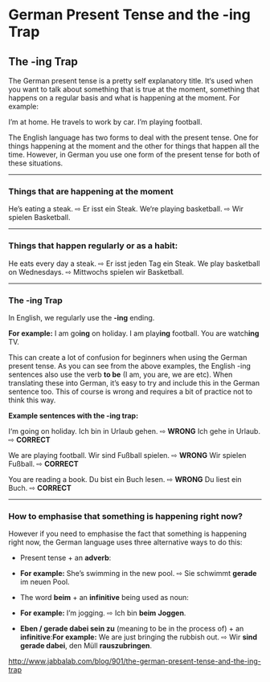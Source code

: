 # German Present Tense and the -ing Trap

## The -ing Trap

The German present tense is a pretty self explanatory title. It‘s used when you want to talk about something that is true at the moment, something that happens on a regular basis and what is happening at the moment. For example:

I’m at home.
He travels to work by car.
I’m playing football.

The English language has two forms to deal with the present tense. One for things happening at the moment and the other for things that happen all the time. However, in German you use one form of the present tense for both of these situations.

------

### Things that are happening at the moment

He’s eating a steak. ⇨ Er isst ein Steak.
We‘re playing basketball. ⇨ Wir spielen Basketball.

------

### Things that happen regularly or as a habit:

He eats every day a steak. ⇨ Er isst jeden Tag ein Steak.
We play basketball on Wednesdays. ⇨ Mittwochs spielen wir Basketball.

------

### The -ing Trap

In English, we regularly use the **-ing** ending.

**For example:**
I am go**ing** on holiday.
I am play**ing** football.
You are watch**ing** TV.

This can create a lot of confusion for beginners when using the German present tense.
As you can see from the above examples, the English -ing sentences also use the verb **to be** (I am, you are, we are etc). When translating these into German, it’s easy to try and include this in the German sentence too. This of course is wrong and requires a bit of practice not to think this way.

**Example sentences with the -ing trap:**

I‘m going on holiday.
Ich bin in Urlaub gehen. ⇨ **WRONG**
Ich gehe in Urlaub. ⇨ **CORRECT**

We are playing football.
Wir sind Fußball spielen. ⇨ **WRONG**
Wir spielen Fußball. ⇨ **CORRECT**

You are reading a book.
Du bist ein Buch lesen. ⇨ **WRONG**
Du liest ein Buch. ⇨ **CORRECT**

------

### How to emphasise that something is happening right now?

However if you need to emphasise the fact that something is happening right now, the German language uses three alternative ways to do this:

- Present tense + an **adverb**:

- **For example:**
  She’s swimming in the new pool. ⇨ Sie schwimmt **gerade** im neuen Pool.


- The word **beim** + an **infinitive** being used as noun:

- **For example:**
  I’m jogging. ⇨ Ich bin **beim** **Joggen**.


- **Eben / gerade dabei sein zu** (meaning to be in the process of) + an **infinitive**:**For example:**
  We are just bringing the rubbish out. ⇨ Wir **sind gerade dabei**, den Müll **rauszubringen**.

http://www.jabbalab.com/blog/901/the-german-present-tense-and-the-ing-trap